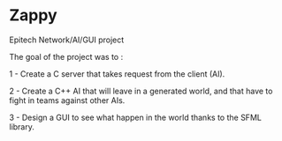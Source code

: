 # Zappy
Epitech Network/AI/GUI project

The goal of the project was to :


1 - Create a C server that takes request from the client (AI).

2 - Create a C++ AI that will leave in a generated world, and that have to fight in teams against other AIs.

3 - Design a GUI to see what happen in the world thanks to the SFML library.
